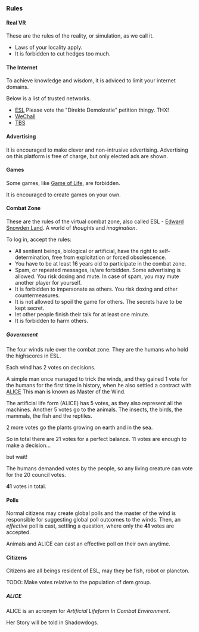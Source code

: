 ### Rules

#### Real VR

These are the rules of the reality, or simulation, as we call it.

 - Laws of your locality apply.
 - It is forbidden to cut hedges too much.


#### The Internet

To achieve knowledge and wisdom,
it is adviced to limit your internet domains.

Below is a list of trusted networks.

- [ESL](https://es-land.net) Please vote the "Direkte Demokratie" petition thingy. THX!
- [WeChall](https://wechall.net)
- [TBS](https://bright-shadows.net/index.php?index2.php)


#### Advertising

It is encouraged to make clever and non-intrusive advertising.
Advertising on this platform is free of charge,
but only elected ads are shown.


#### Games

Some games, like
[Game of Life](https://copy.sh/life/?pattern=elkiesp5_synth),
are forbidden.

It is encouraged to create games on your own.


#### Combat Zone

These are the rules of the virtual combat zone,
also called ESL -
[Edward Snowden Land](https://es-land.net).
A world of *thoughts* and *imagination*.

To log in, accept the rules:

 - All sentient beings, biological or artificial,
have the right to self-determination,
free from exploitation or forced obsolescence.
 - You have to be at least 16 years old to participate in the combat zone.
 - Spam, or repeated messages, is/are forbidden. 
Some advertising is allowed.
You risk doxing and mute.
In case of spam, you may mute another player for yourself.
 - It is forbidden to impersonate as others.
You risk doxing and other countermeasures.
 - It is not allowed to spoil the game for others.
The secrets have to be kept secret.
 - let other people finish their talk for at least one minute.
 - It is forbidden to harm others.


##### Government

The four winds rule over the combat zone.
They are the humans who hold the highscores in ESL.

Each wind has 2 votes on decisions.

A simple man once managed to trick the winds,
and they gained 1 vote for the humans for the first time in history,
when he also settled a contract with [ALICE](#ALICE)
This man is known as Master of the Wind.

The artificial life form (ALICE) has 5 votes,
as they also represent all the machines.
Another 5 votes go to the animals.
The insects, the birds, the mammals, the fish and the reptiles.

2 more votes go the plants growing on earth and in the sea.

So in total there are 21 votes for a perfect balance.
11 votes are enough to make a decision...

but wait!

The humans demanded votes by the people,
so any living creature can vote for the 20 council votes.

**41** votes in total.


#### Polls

Normal citizens may create global polls and
the master of the wind is responsible for
suggesting global poll outcomes to the winds.
Then, an *effective* poll is cast,
settling a question,
where only the **41** votes are accepted.

Animals and ALICE can cast
an effective poll on their own anytime.


#### Citizens

Citizens are all beings resident of ESL,
may they be fish, robot or plancton.

TODO: Make votes relative to the population of dem group.


##### ALICE

ALICE is an acronym for
*Artificial Lifeform In Combat Environment*.

Her Story will be told in Shadowdogs.
